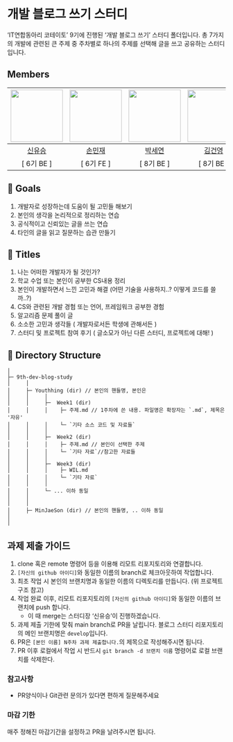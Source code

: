 # 개발 블로그 쓰기 스터디


‘IT연합동아리 코테이토’ 9기에 진행된 ‘개발 블로그 쓰기’ 스터디 폴더입니다. 총 7가지의 개발에 관련된 큰 주제 중 주차별로 하나의 주제를 선택해 글을 쓰고 공유하는 스터디입니다.


## Members
|                           <a href="https://github.com/Youthhing"><img src="https://github.com/Youthhing.png" width=120/></a>                           |                          <a href="https://github.com/MinJaeSon"><img src="https://github.com/MinJaeSon.png" width=120/></a>                           |                       <a href="https://github.com/psy-er"><img src="https://github.com/psy-er.png" width=120 /></a>                        |                         <a href="https://github.com/Zerokgun"><img src="https://github.com/Zerokgun.png" width=120/></a>                          |                         <a href="https://github.com/chae-dahee"><img src="https://github.com/chae-dahee.png" width=120/></a>                          |                         <a href="https://github.com/sssuuuaaa"><img src="https://github.com/sssuuuaaa.png" width=120/></a>                          |
|:-----------------------------------------------------------------------------------------------------------:|:-------------------------------------------------------------------------------------------------------:|:-------------------------------------------------------------------------------------------------:|:-------------------------------------------------------------------------------------------------------:|:-------------------------------------------------------------------------------------------------------:|:-------------------------------------------------------------------------------------------------------:|
|                                     <a href="https://youthing.tistory.com/">신유승</a>                                     |                                 <a href="https://pingzeming.tistory.com/">손민재</a>                                  |                                  <a href="https://psy-er.tistory.com/">박세연</a>                                  |                                   <a href="https://velog.io/@maxgun98/posts">김건영</a>                                    |                                   <a href="https://datdaradanadat.tistory.com/ ">채다희</a>                                    |                                   <a href="https://study-csa.tistory.com/">박수아</a>                                    |
| [ 6기 BE ] | [ 6기 FE ] | [ 8기 BE ]  | [ 8기 BE ] | [ 8기 FE ] |[ 9기 BE ] |


## 🥅 Goals

1. 개발자로 성장하는데 도움이 될 고민들 해보기
2. 본인의 생각을 논리적으로 정리하는 연습
3. 공식적이고 신뢰있는 글을 쓰는 연습
4. 타인의 글을 읽고 질문하는 습관 만들기

## 🚀 Titles

1. 나는 어떠한 개발자가 될 것인가?
2. 학교 수업 또는 본인이 공부한 CS내용 정리 
3. 본인이 개발하면서 느낀 고민과 해결 (어떤 기술을 사용하지..? 이떻게 코드를 쓸까..?)
4. CS와 관련된 개발 경험 또는 언어, 프레임워크 공부한 경험
5. 알고리즘 문제 풀이 글
6. 소소한 고민과 생각들 ( 개발자로서든 학생에 관해서든 )
7. 스터디 및 프로젝트 참여 후기 ( 글소모가 아닌 다른 스터디, 프로젝트에 대해! )

## 📁 Directory Structure

```
│
├─ 9th-dev-blog-study
│     │
│     ├─ Youthhing (dir) // 본인의 핸들명, 본인은 
│     │     │ 
│     │     ├─  Week1 (dir) 
│     │     │    ├─ 주제.md // 1주차에 쓴 내용. 파일명은 확장자는 `.md`, 제목은 '자유'
│     │     │    └─ `기타 소스 코드 및 자료들`
│     │     │
│     │     ├─  Week2 (dir) 
│     │     │    ├─ 주제.md // 본인이 선택한 주제
│     │     │    └─ `기타 자료`//참고한 자료들
│     │     │
│     │     ├─  Week3 (dir) 
│     │     │    ├─ WIL.md 
│     │     │    └─ `기타 자료`
│     │     │
│     │     └─ ... 이하 동일
│     │   
│     │   
│     ├─ MinJaeSon (dir) // 본인의 핸들명, .. 이하 동일
│ 
│
```

## 과제 제출 가이드

1. clone 혹은 remote 명령어 등을 이용해 리모트 리포지토리와 연결합니다.
2. `[자신의 github 아이디]`와 동일한 이름의 branch로 체크아웃하여 작업합니다.
3. 최초 작업 시 본인의 브랜치명과 동일한 이름의 디렉토리를 만듭니다. (위 프로젝트 구조 참고)
4. 작업 완료 이후, 리모트 리포지토리의 `[자신의 github 아이디]`와 동일한 이름의 브랜치에 push 합니다.
    - 이 때 merge는 스터디장 ‘신유승’이 진행하겠습니다. 
5. 과제 제출 기한에 맞춰 main branch로 PR을 날립니다. 블로그 스터디 리포지토리의 메인 브랜치명은 `develop`입니다.
6. PR은 `[본인 이름] N주차 과제 제출합니다.`의 제목으로 작성해주시면 됩니다.
7. PR 이후 로컬에서 작업 시 반드시 `git branch -d 브랜치 이름` 명령어로 로컬 브랜치를 삭제한다.

### 참고사항

- PR양식이나 Git관련 문의가 있다면 편하게 질문해주세요

### 마감 기한

매주 정해진 마감기간을 설정하고 PR을 날려주시면 됩니다.